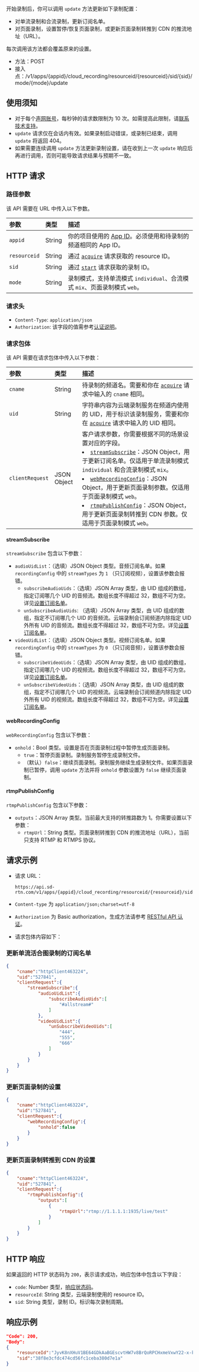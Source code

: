 开始录制后，你可以调用 `update` 方法更新如下录制配置：

- 对单流录制和合流录制，更新订阅名单。
- 对页面录制，设置暂停/恢复页面录制，或更新页面录制转推到 CDN 的推流地址（URL）。

每次调用该方法都会覆盖原来的设置。

- 方法：POST
- 接入点：/v1/apps/{appid}/cloud_recording/resourceid/{resourceid}/sid/{sid}/mode/{mode}/update

## 使用须知

- 对于每个[声网账号](https://docs.agora.io/cn/Agora%20Platform/get_appid_token?platform=All%20Platforms#创建-agora-账号)，每秒钟的请求数限制为 10 次。如需提高此限制，请[联系技术支持](https://docs.agora.io/cn/Agora%20Platform/ticket?platform=All%20Platforms)。
- <code>update</code> 请求仅在会话内有效。如果录制启动错误，或录制已结束，调用 <code>update</code> 将返回 404。
- 如果需要连续调用 <code>update</code> 方法更新录制设置，请在收到上一次 <code>update</code> 响应后再进行调用，否则可能导致请求结果与预期不一致。

## HTTP 请求

### 路径参数

该 API 需要在 URL 中传入以下参数。

| 参数         | 类型   | 描述                                                         |
| :----------- | :----- | :----------------------------------------------------------- |
| `appid`      | String | 你的项目使用的 [App ID](https://docs.agora.io/cn/Agora%20Platform/terms?platform=All%20Platforms#appid)。必须使用和待录制的频道相同的 App ID。 |
| `resourceid` | String | 通过 [`acquire`](./cloud_recording_api_acquire?platform=RESTful) 请求获取的 resource ID。 |
| `sid`        | String | 通过 [`start`](./cloud_recording_api_start?platform=RESTful) 请求获取的录制 ID。 |
| `mode`       | String | 录制模式，支持单流模式 `individual`、合流模式 `mix`、页面录制模式 `web`。 |

### 请求头

- `Content-Type`: `application/json`
- `Authorization`: 该字段的值需参考[认证说明](https://docs.agora.io/cn/faq/restful_authentication)。

### 请求包体

该 API 需要在请求包体中传入以下参数：

| 参数            | 类型        | 描述                                                         |
| :-------------- | :---------- | :----------------------------------------------------------- |
| `cname`         | String      | 待录制的频道名。需要和你在 [`acquire`](./cloud_recording_api_acquire?platform=RESTful) 请求中输入的 `cname` 相同。 |
| `uid`           | String      | 字符串内容为云端录制服务在频道内使用的 UID，用于标识该录制服务，需要和你在 [`acquire`](./cloud_recording_api_acquire?platform=RESTful) 请求中输入的 UID 相同。 |
| `clientRequest` | JSON Object | 客户请求参数，你需要根据不同的场景设置对应的字段。<li>[`streamSubscribe`](#streamsubscribe)：JSON Object，用于更新订阅名单。仅适用于单流录制模式 `individual` 和合流录制模式 `mix`。</li><li>[`webRecordingConfig`](#webrecordingconfig)：JSON Object，用于更新页面录制参数。仅适用于页面录制模式 `web`。</li> <li>[`rtmpPublishConfig`](#rtmppublishconfig)：JSON Object，用于更新页面录制转推到 CDN 参数。仅适用于页面录制模式 `web`。</li> |

#### streamSubscribe

`streamSubscribe` 包含以下参数：

- `audioUidList`：（选填）JSON Object 类型。音频订阅名单。如果 `recordingConfig` 中的 `streamTypes` 为 `1` （只订阅视频），设置该参数会报错。
    - `subscribeAudioUids`：（选填）JSON Array 类型，由 UID 组成的数组，指定订阅哪几个 UID 的音频流。数组长度不得超过 32，数组不可为空。详见[设置订阅名单](./cloud_recording_individual_mode?platform=RESTful#设置订阅名单)。
    - `unSubscribeAudioUids`: （选填）JSON Array 类型，由 UID 组成的数组，指定不订阅哪几个 UID 的音频流。云端录制会订阅频道内除指定 UID 外所有 UID 的音频流。数组长度不得超过 32，数组不可为空。详见[设置订阅名单](./cloud_recording_individual_mode?platform=RESTful#设置订阅名单)。
- `videoUidList`：（选填）JSON Object 类型。视频订阅名单。如果 `recordingConfig` 中的 `streamTypes` 为 `0` （只订阅音频），设置该参数会报错。
    - `subscribeVideoUids`：（选填）JSON Array 类型，由 UID 组成的数组，指定订阅哪几个 UID 的视频流。数组长度不得超过 32，数组不可为空。详见[设置订阅名单](./cloud_recording_individual_mode?platform=RESTful#设置订阅名单)。
    - `unSubscribeVideoUids`：（选填）JSON Array 类型，由 UID 组成的数组，指定不订阅哪几个 UID 的视频流。云端录制会订阅频道内除指定 UID 外所有 UID 的视频流。数组长度不得超过 32，数组不可为空。详见[设置订阅名单](./cloud_recording_individual_mode?platform=RESTful#设置订阅名单)。

#### webRecordingConfig

`webRecordingConfig` 包含以下参数：
- `onhold`：Bool 类型。设置是否在页面录制过程中暂停生成页面录制。
    - `true`：暂停页面录制。录制服务暂停生成录制文件。
    - （默认）`false`：继续页面录制。录制服务继续生成录制文件。如果页面录制已暂停，调用 `update` 方法并将 `onhold` 参数设置为 `false` 继续页面录制。

#### rtmpPublishConfig

`rtmpPublishConfig` 包含以下参数：
- `outputs`：JSON Array 类型。当前最大支持的转推路数为 1。你需要设置以下参数：
    - `rtmpUrl`：String 类型。页面录制转推到 CDN 的推流地址（URL），当前只支持 RTMP 和 RTMPS 协议。


## 请求示例

- 请求 URL：

    ```http
    https://api.sd-rtn.com/v1/apps/{appid}/cloud_recording/resourceid/{resourceid}/sid/{sid}/mode/{mode}/update
    ```

- `Content-type` 为 `application/json;charset=utf-8`
- `Authorization` 为 Basic authorization，生成方法请参考 [RESTful API 认证](https://docs.agora.io/cn/faq/restful_authentication)。
- 请求包体内容如下：

### 更新单流活合图录制的订阅名单

```json
{
    "cname":"httpClient463224",
    "uid":"527841",
    "clientRequest":{
        "streamSubscribe":{
            "audioUidList":{
                "subscribeAudioUids":[
                    "#allstream#"
                ]
            },
            "videoUidList":{
                "unSubscribeVideoUids":[
                    "444",
                    "555",
                    "666"
                ]
            }
        }
    }
}
```

### 更新页面录制的设置

```json
{
    "cname":"httpClient463224",
    "uid":"527841",
    "clientRequest":{
        "webRecordingConfig":{
            "onhold":false
        }
    }
}
```

### 更新页面录制转推到 CDN 的设置

```json
{
    "cname":"httpClient463224",
    "uid":"527841",
    "clientRequest":{
        "rtmpPublishConfig":{
            "outputs":[
                {
                    "rtmpUrl":"rtmp://1.1.1.1:1935/live/test"
                }
            ]
        }
    }
}
```

## HTTP 响应

如果返回的 HTTP 状态码为 `200`，表示请求成功，响应包体中包含以下字段：
- `code`: Number 类型，[响应状态码](#status)。
- `resourceId`: String 类型，云端录制使用的 resource ID。
- `sid`: String 类型，录制 ID。标识每次录制周期。

## 响应示例

```json
"Code": 200,
"Body":
{
    "resourceId":"JyvK8nXHuV1BE64GDkAaBGEscvtHW7v8BrQoRPCHxmeVxwY22-x-kv4GdPcjZeMzoCBUCOr9q-k6wBWMC7SaAkZ_4nO3JLqYwM1bL1n6wKnnD9EC9waxJboci9KUz2WZ4YJrmcJmA7xWkzs_L3AnNwdtcI1kr_u1cWFmi9BWAWAlNd7S7gfoGuH0tGi6CNaOomvr7-ILjPXdCYwgty1hwT6tbAuaW1eqR0kOYTO0Z1SobpBxu1czSFh1GbzGvTZG",
    "sid":"38f8e3cfdc474cd56fc1ceba380d7e1a"
}
```